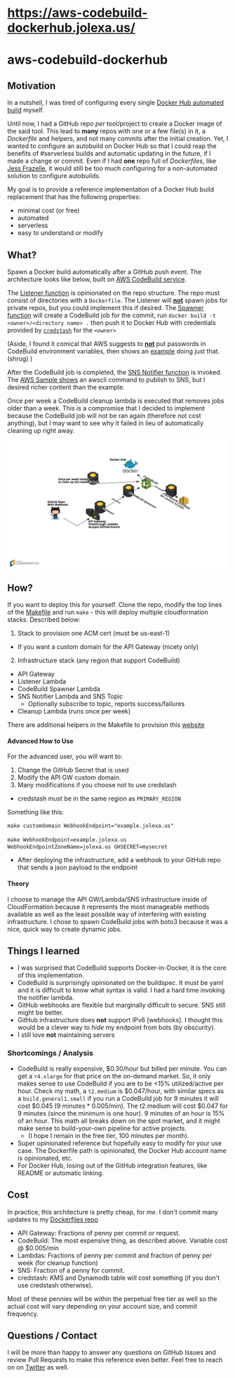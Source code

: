 https://aws-codebuild-dockerhub.jolexa.us/
===============
# aws-codebuild-dockerhub

## Motivation
In a nutshell, I was tired of configuring every single [Docker Hub automated
build](https://docs.docker.com/docker-hub/github/) myself.

Until now, I had a GitHub repo _per_ tool/project to create a Docker image of
the said tool. This lead to **many** repos with one or a few file(s) in it, a
_Dockerfile_ and helpers, and not many commits after the initial creation. Yet,
I wanted to configure an autobuild on Docker Hub so that I could reap the
benefits of #serverless builds and automatic updating in the future, if I made a
change or commit. Even if I had **one** repo full of _Dockerfiles_, like [Jess
Frazelle](https://github.com/jessfraz/dockerfiles), it would still be too much
configuring for a non-automated solution to configure autobuilds.

My goal is to provide a reference implementation of a Docker Hub build
replacement that has the following properties:
* minimal cost (or free)
* automated
* serverless
* easy to understand or modify

## What?
Spawn a Docker build automatically after a GitHub push event. The
architecture looks like below, built on [AWS CodeBuild
service](https://aws.amazon.com/codebuild/).

The [Listener function](https://github.com/jolexa/aws-codebuild-dockerhub/blob/master/lambda/listener.py)
is opinionated on the repo structure. The repo must consist of directories with
a `Dockerfile`. The Listener will
[**not**](https://github.com/jolexa/aws-codebuild-dockerhub/blob/master/lambda/listener.py#L53-L58)
spawn jobs for private repos, but you could implement this if desired. The
[Spawner function](https://github.com/jolexa/aws-codebuild-dockerhub/blob/master/lambda/spawn-codebuild.py)
will create a CodeBuild job for the commit, run
`docker build -t <owner>/<directory name> .`
then push it to Docker Hub with credentials provided by
[`credstash`](https://github.com/fugue/credstash) for the `<owner>`

(Aside, I found it comical that AWS suggests to
[**not**](https://docs.aws.amazon.com/codebuild/latest/userguide/build-env-ref.html)
put passwords in CodeBuild environment variables, then shows an
[example](https://docs.aws.amazon.com/codebuild/latest/userguide/sample-docker.html#sample-docker-docker-hub)
doing just that. (shrug) )

After the CodeBuild job is completed, the
[SNS Notifier function](https://github.com/jolexa/aws-codebuild-dockerhub/blob/master/lambda/notify-status-sns.py)
is invoked. The
[AWS Sample shows](https://docs.aws.amazon.com/codebuild/latest/userguide/sample-build-notifications.html)
an awscli command to publish to SNS, but I desired richer content than the
example.

Once per week a CodeBuild cleanup lambda is executed that removes jobs older
than a week. This is a compromise that I decided to implement because the
CodeBuild job will not be ran again (therefore not cost anything), but I may
want to see why it failed in lieu of automatically cleaning up right away.

![Architecture Diagram](diagram.png)

## How?
If you want to deploy this for yourself. Clone the repo, modify the top
lines of the
[Makefile](https://github.com/jolexa/aws-codebuild-dockerhub/blob/master/Makefile#L1-L7)
and run `make` - this will deploy multiple cloudformation stacks.  Described
below:

1. Stack to provision one ACM cert (must be us-east-1)
  * If you want a custom domain for the API Gateway (nicety only)
2. Infrastructure stack (any region that support CodeBuild)
  * API Gateway
  * Listener Lambda
  * CodeBuild Spawner Lambda
  * SNS Notifier Lambda and SNS Topic
    * Optionally subscribe to topic, reports success/failures
  * Cleanup Lambda (runs once per week)

There are additional helpers in the Makefile to provision this
[website](https://aws-codebuild-dockerhub.jolexa.us/)

#### Advanced How to Use
For the advanced user, you will want to:
1. Change the GitHub Secret that is used
2. Modify the API GW custom domain.
3. Many modifications if you choose not to use credstash
  * credstash must be in the same region as `PRIMARY_REGION`

Something like this:
```
make customdomain WebhookEndpoint="example.jolexa.us"

make WebhookEndpoint=example.jolexa.us WebhookEndpointZoneName=jolexa.us GHSECRET=mysecret
```

* After deploying the infrastructure, add a webhook to your GitHub repo that
   sends a json payload to the endpoint

#### Theory
I choose to manage the API GW/Lambda/SNS infrastructure inside of CloudFormation
because it represents the most manageable methods available as well as the least
possible way of interfering with existing infrastructure. I chose to spawn
CodeBuild jobs with boto3 because it was a nice, quick way to create dynamic
jobs.

## Things I learned

* I was surprised that CodeBuild supports Docker-in-Docker, it is the core of
  this implementation.
* CodeBuild is surprisingly opinionated on the buildspec. It must be yaml and it
  is difficult to know what syntax is valid. I had a hard time invoking the
  notifier lambda.
* GitHub webhooks are flexible but marginally difficult to secure. SNS still
  might be better.
* GitHub infrastructure does **not** support IPv6 [webhooks]. I thought this
  would be a clever way to _hide_ my endpoint from bots (by obscurity).
* I still love **not** maintaining servers


### Shortcomings / Analysis
* CodeBuild is really expensive, $0.30/hour but billed per minute. You can get a
  `r4.xlarge` for that price on the on-demand market. So, it only makes sense to
  use CodeBuild if you are to be <15% utilized/active per hour. Check my math, a
  `t2.medium` is $0.047/hour, with similar specs as a `build.general1.small` if
  you run a CodeBuild job for 9 minutes it will cost $0.045 (9 minutes *
  0.005/min). The t2.medium will cost $0.047 for 9 minutes (since the minimum is
  one hour). 9 minutes of an hour is 15% of an hour. This math all breaks down
  on the spot market, and it might make sense to build-your-own pipeline for
  active projects.
  * (I hope I remain in the free tier, 100 minutes per month).
* Super opinionated reference but hopefully easy to modify for your use case.
  The Dockerfile path is opinionated, the Docker Hub account name is
  opinionated, etc.
* For Docker Hub, losing out of the GitHub integration features, like README or
  automatic linking.

## Cost

In practice, this architecture is pretty cheap, for _me_. I don't commit many updates to my [Dockerfiles repo](https://github.com/jolexa/dockerfiles)

* API Gateway: Fractions of penny per commit or request.
* CodeBuild: The most expensive thing, as described above. Variable cost @ $0.005/min
* Lambdas: Fractions of penny per commit and fraction of penny per week (for cleanup function)
* SNS: Fraction of a penny for commit.
* credstash: KMS and Dynamodb table will cost something (if you don't use credstash otherwise).

Most of these pennies will be within the perpetual free tier as well so the
actual cost will vary depending on your account size, and commit frequency.

## Questions / Contact
I will be more than happy to answer any questions on GitHub Issues and review
Pull Requests to make this reference even better. Feel free to reach on on
[Twitter](https://twitter.com/jolexa) as well.
